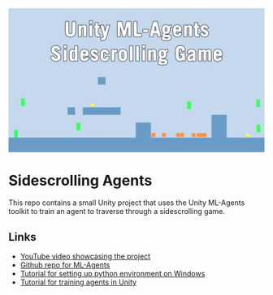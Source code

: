 <img src="docs/vidthumb.png" align="middle" width="3000"/>

# Sidescrolling Agents
This repo contains a small Unity project that uses the Unity ML-Agents toolkit to train an agent to traverse through a sidescrolling game.

## Links


* [YouTube video showcasing the project](https://www.youtube.com/watch?v=elU-J99Hi8Y&feature=youtu.be)
* [Github repo for ML-Agents](https://github.com/Unity-Technologies/ml-agents)
* [Tutorial for setting up python environment on Windows](https://github.com/Unity-Technologies/ml-agents/blob/master/docs/Installation.md)
* [Tutorial for training agents in Unity](https://github.com/Unity-Technologies/ml-agents/blob/master/docs/Basic-Guide.md)



